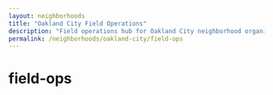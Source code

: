 ```yaml
---
layout: neighborhoods
title: "Oakland City Field Operations"
description: "Field operations hub for Oakland City neighborhood organizing, canvassing coordination, and grassroots activities in this key area of Georgia's 5th District."
permalink: /neighborhoods/oakland-city/field-ops
---
```


# field-ops
